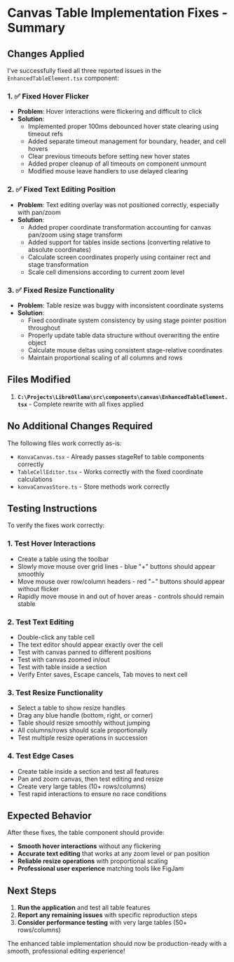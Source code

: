# Canvas Table Implementation Fixes - Summary

## Changes Applied

I've successfully fixed all three reported issues in the `EnhancedTableElement.tsx` component:

### 1. ✅ **Fixed Hover Flicker**
- **Problem**: Hover interactions were flickering and difficult to click
- **Solution**: 
  - Implemented proper 100ms debounced hover state clearing using timeout refs
  - Added separate timeout management for boundary, header, and cell hovers
  - Clear previous timeouts before setting new hover states
  - Added proper cleanup of all timeouts on component unmount
  - Modified mouse leave handlers to use delayed clearing

### 2. ✅ **Fixed Text Editing Position**
- **Problem**: Text editing overlay was not positioned correctly, especially with pan/zoom
- **Solution**:
  - Added proper coordinate transformation accounting for canvas pan/zoom using stage transform
  - Added support for tables inside sections (converting relative to absolute coordinates)
  - Calculate screen coordinates properly using container rect and stage transformation
  - Scale cell dimensions according to current zoom level

### 3. ✅ **Fixed Resize Functionality**
- **Problem**: Table resize was buggy with inconsistent coordinate systems
- **Solution**:
  - Fixed coordinate system consistency by using stage pointer position throughout
  - Properly update table data structure without overwriting the entire object
  - Calculate mouse deltas using consistent stage-relative coordinates
  - Maintain proportional scaling of all columns and rows

## Files Modified

1. **`C:\Projects\LibreOllama\src\components\canvas\EnhancedTableElement.tsx`** - Complete rewrite with all fixes applied

## No Additional Changes Required

The following files work correctly as-is:
- `KonvaCanvas.tsx` - Already passes stageRef to table components correctly
- `TableCellEditor.tsx` - Works correctly with the fixed coordinate calculations
- `konvaCanvasStore.ts` - Store methods work correctly

## Testing Instructions

To verify the fixes work correctly:

### 1. **Test Hover Interactions**
- Create a table using the toolbar
- Slowly move mouse over grid lines - blue "+" buttons should appear smoothly
- Move mouse over row/column headers - red "−" buttons should appear without flicker
- Rapidly move mouse in and out of hover areas - controls should remain stable

### 2. **Test Text Editing**
- Double-click any table cell
- The text editor should appear exactly over the cell
- Test with canvas panned to different positions
- Test with canvas zoomed in/out
- Test with table inside a section
- Verify Enter saves, Escape cancels, Tab moves to next cell

### 3. **Test Resize Functionality**
- Select a table to show resize handles
- Drag any blue handle (bottom, right, or corner)
- Table should resize smoothly without jumping
- All columns/rows should scale proportionally
- Test multiple resize operations in succession

### 4. **Test Edge Cases**
- Create table inside a section and test all features
- Pan and zoom canvas, then test editing and resize
- Create very large tables (10+ rows/columns)
- Test rapid interactions to ensure no race conditions

## Expected Behavior

After these fixes, the table component should provide:
- **Smooth hover interactions** without any flickering
- **Accurate text editing** that works at any zoom level or pan position
- **Reliable resize operations** with proportional scaling
- **Professional user experience** matching tools like FigJam

## Next Steps

1. **Run the application** and test all table features
2. **Report any remaining issues** with specific reproduction steps
3. **Consider performance testing** with very large tables (50+ rows/columns)

The enhanced table implementation should now be production-ready with a smooth, professional editing experience!